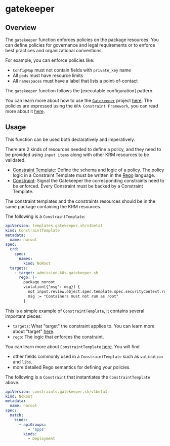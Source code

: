 # gatekeeper

## Overview

<!--mdtogo:Short-->

The `gatekeeper` function enforces policies on the package resources. You can
define policies for governance and legal requirements or to enforce best
practices and organizational conventions.

For example, you can enforce policies like:

- `ConfigMap` must not contain fields with `private_key` name
- All `pods` must have resource limits
- All `namespaces` must have a label that lists a point-of-contact

The `gatekeeper` function follows the [executable configuration] pattern.

<!--mdtogo-->

You can learn more about how to use the [`Gatekeeper`] project [here][howto].
The policies are expressed using the `OPA Constraint Framework`, you can read
more about it [here][concept].

<!--mdtogo:Long-->

## Usage

This function can be used both declaratively and imperatively.

There are 2 kinds of resources needed to define a policy, and they need to be
provided using `input items` along with other KRM resources to be validated.

- [Constraint Template]: Define the schema and logic of a policy. The policy
  logic in a Constraint Template must be written in the [Rego] language.
- [Constraint]: Signal the Gatekeeper the corresponding constraints need to be
  enforced. Every Constraint must be backed by a Constraint Template.

The constraint templates and the constraints resources should be in the same
package containing the KRM resources.

The following is a `ConstraintTemplate`:

```yaml
apiVersion: templates.gatekeeper.sh/v1beta1
kind: ConstraintTemplate
metadata:
  name: noroot
spec:
  crd:
    spec:
      names:
        kind: NoRoot
  targets:
    - target: admission.k8s.gatekeeper.sh
      rego: |-
        package noroot
        violation[{"msg": msg}] {
          not input.review.object.spec.template.spec.securityContext.runAsNonRoot
          msg := "Containers must not run as root"
        }
```

This is a simple example of `ConstraintTemplate`, it contains several important
pieces:

- `targets`: What "target" the constraint applies to. You can learn more
  about "target" [here][target].
- `rego`: The logic that enforces the constraint.

You can learn more about `ConstraintTemplate` [here][GHConstraintTemplate]. You will find

- other fields commonly used in a `ConstraintTemplate` such as `validation`
  and `libs`.
- more detailed Rego semantics for defining your policies.

The following is a `Constraint` that instantiates the `ConstraintTemplate`
above.

```yaml
apiVersion: constraints.gatekeeper.sh/v1beta1
kind: NoRoot
metadata:
  name: noroot
spec:
  match:
    kinds:
      - apiGroups:
          - 'apps'
        kinds:
          - Deployment
```

<!--mdtogo-->

[`Gatekeeper`]: https://open-policy-agent.github.io/gatekeeper/website/docs/

[Constraint Template]: https://open-policy-agent.github.io/gatekeeper/website/docs/howto#constraint-templates

[Constraint]: https://open-policy-agent.github.io/gatekeeper/website/docs/howto#constraints

[Rego]: https://www.openpolicyagent.org/docs/latest/#rego

[howto]: https://open-policy-agent.github.io/gatekeeper/website/docs/howto

[concept]: https://github.com/open-policy-agent/frameworks/tree/master/constraint#opa-constraint-framework

[target]: https://github.com/open-policy-agent/frameworks/tree/master/constraint#what-is-a-target

[GHConstraintTemplate]: https://github.com/open-policy-agent/frameworks/tree/master/constraint#what-is-a-constraint-template
